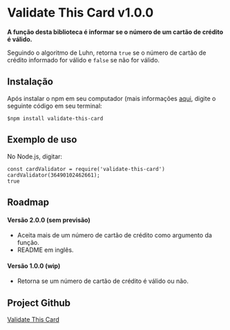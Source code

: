 # Validate This Card v1.0.0

**A função desta biblioteca é informar se o número de um cartão de crédito é válido.** 

Seguindo o algoritmo de Luhn, retorna `true` se o número de cartão de crédito informado for válido e `false` se não for válido.

## Instalação

Após instalar o npm em seu computador (mais informações [aqui](https://www.npmjs.com/get-npm), digite o seguinte código em seu terminal:

```
$npm install validate-this-card
```

## Exemplo de uso

No Node.js, digitar:

```
const cardValidator = require('validate-this-card')
cardValidator(36490102462661);
true
```

## Roadmap

#### Versão 2.0.0 (sem previsão)
- Aceita mais de um número de cartão de crédito como argumento da função. 
- README em inglês.

#### Versão 1.0.0 (wip)

- Retorna se um número de cartão de crédito é válido ou não. 

## Project Github

[Validate This Card](https://github.com/marciapsilva/validate-this-card)